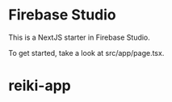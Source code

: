 # Firebase Studio

This is a NextJS starter in Firebase Studio.

To get started, take a look at src/app/page.tsx.
# reiki-app
